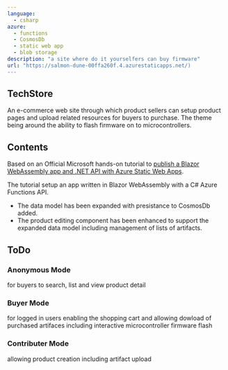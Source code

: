 ```yaml
---
language:
  - csharp
azure:
  - functions
  - CosmosDb
  - static web app
  - blob storage
description: "a site where do it yourselfers can buy firmware"
url: "https://salmon-dune-00ffa260f.4.azurestaticapps.net/)
---
```


## TechStore

An e-commerce web site through which product sellers can setup product pages and upload related resources for buyers to purchase. The theme being around the ability to flash firmware on to microcontrollers.

## Contents
Based on an Official Microsoft hands-on tutorial to [publish a Blazor WebAssembly app and .NET API with Azure Static Web Apps](https://docs.microsoft.com/learn/modules/publish-app-service-static-web-app-api-dotnet/?WT.mc_id=mslearn_staticwebapp-github-aapowell).

The tutorial setup an app written in Blazor WebAssembly with a C# Azure Functions API.

+ The data model has been expanded with presistance to CosmosDb added.
+ The product editing component has been enhanced to support the expanded data model including management of lists of artifacts. 

## ToDo 

### Anonymous Mode 
for buyers to search, list and view product detail

### Buyer Mode 
for logged in users enabling the shopping cart and allowing dowload of purchased artifaces including interactive microcontroller firmware flash

### Contributer Mode 
allowing product creation including artifact upload


